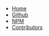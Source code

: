 - [Home](#/README)
- [Github](https://github.com/teneplaysofficial/agahi)
- [NPM](https://www.npmjs.com/package/agahi)
- [Contributors](https://github.com/TenEplaysOfficial/agahi/graphs/contributors)
